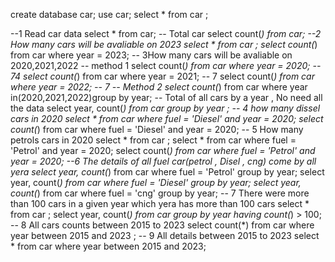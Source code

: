 create database car;
use car;
select * from car ;

--1 Read car data 
select * from car;
-- Total car 
select count(*) from car;
--2 How many cars will be avaliable on 2023
select * from car ;
select count(*) from car where year = 2023;
-- 3How many cars will be avaliable on 2020,2021,2022
-- method 1
select count(*) from car where year = 2020; -- 74
select count(*) from car where year = 2021; -- 7
select count(*) from car where year = 2022; -- 7
-- Method 2
select count(*) from car where year in(2020,2021,2022)group by year;
-- Total of all cars by a year , No need all the data 
select year, count(*) from car group by year ;
-- 4 how many dissel cars in 2020
select * from car where fuel = 'Diesel' and year = 2020;
select count(*) from car where fuel = 'Diesel' and year = 2020;
-- 5 How many petrols cars in 2020
select * from car ;
select * from car where fuel = 'Petrol' and year = 2020;
select count(*) from car where fuel = 'Petrol' and year = 2020;
--6 The details of all fuel car(petrol , Disel , cng) come by all yera 
select year, count(*) from car where fuel = 'Petrol' group by year;
select year, count(*) from car where fuel = 'Diesel' group by year;
select year, count(*) from car where fuel = 'cng' group by year;
-- 7  There were more than 100 cars in a given year which yera has more than 100 cars 
select * from car ;
select year, count(*) from car group by year having count(*) > 100;
-- 8  All cars counts between 2015 to 2023
select count(*) from car where year between 2015 and 2023 ;
-- 9 All details between 2015 to 2023
select * from car where year between 2015 and 2023;



